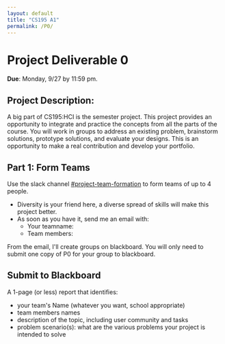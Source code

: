 ```yaml
---
layout: default
title: "CS195 A1"
permalink: /P0/
---
```


# Project Deliverable 0

**Due**: Monday, 9/27 by 11:59 pm.

## Project Description:
A big part of CS195:HCI is the semester project. This project provides an opportunity to integrate and practice the concepts from all the parts of the course.
You will work in groups to address an existing problem, brainstorm solutions, prototype solutions, and evaluate your designs. 
This is an opportunity to make a real contribution and develop your portfolio.

## Part 1: Form Teams
Use the slack channel [#project-team-formation](https://hci-f21.slack.com/archives/C02ETFL8M3Q) to form teams of up to 4 people. 
- Diversity is your friend here, a diverse spread of skills will make this project better.
- As soon as you have it, send me an email with:
  - Your teamname:
  - Team members: 

From the email, I'll create groups on blackboard. You will only need to submit one copy of P0 for your group to blackboard.

## Submit to Blackboard
A 1-page (or less) report that identifies:

- your team's Name (whatever you want, school appropriate)
- team members names
- description of the topic, including user community and tasks
- problem scenario(s): what are the various problems your project is intended to solve
